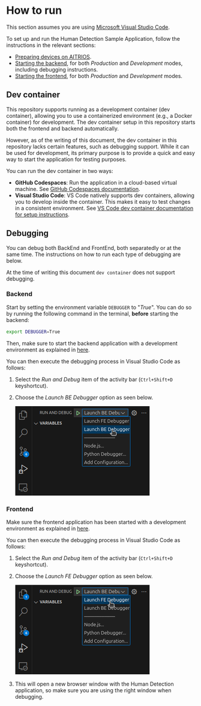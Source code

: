 # How to run
This section assumes you are using [Microsoft Visual Studio Code](https://code.visualstudio.com/download).

To set up and run the Human Detection Sample Application, follow the instructions in the relevant sections:
- [Preparing devices on AITRIOS](https://github.com/SonySemiconductorSolutions/aitrios-sample-application-reference/tree/main?tab=readme-ov-file#prepare-a-device-on-aitrios-console).
- [Starting the backend](../backend/README.md#usage), for both _Production_ and _Development_ modes, including debugging instructions.
- [Starting the frontend](../frontend/README.md#usage), for both _Production_ and _Development_ modes.


## Dev container
This repository supports running as a development container (dev container), allowing you to use a containerized environment (e.g., a Docker container) for development. The dev container setup in this repository starts both the frontend and backend automatically.

However, as of the writing of this document, the dev container in this repository lacks certain features, such as debugging support. While it can be used for development, its primary purpose is to provide a quick and easy way to start the application for testing purposes.

You can run the dev container in two ways:
- **GitHub Codespaces**: Run the application in a cloud-based virtual machine. See [GitHub Codespaces documentation](https://docs.github.com/en/codespaces/developing-in-a-codespace/developing-in-a-codespace).
- **Visual Studio Code**: VS Code natively supports dev containers, allowing you to develop inside the container. This makes it easy to test changes in a consistent environment. See [VS Code dev container documentation for setup instructions](https://code.visualstudio.com/docs/devcontainers/containers).


## Debugging
You can debug both BackEnd and FrontEnd, both separatedly or at the same time. The instructions on how to run each type of debugging are below.

At the time of writing this document `dev container` does not support debugging.

### Backend

Start by setting the environment variable `DEBUGGER` to "_True_". You can do so by running the following command in the terminal, **before** starting the backend:
```bash
export DEBUGGER=True
```
Then, make sure to start the backend application with a development environment as explained in [here](../backend/README.md#development).

You can then execute the debugging process in Visual Studio Code as follows:

1. Select the _Run and Debug_ item of the activity bar (`Ctrl+Shift+D` keyshortcut).
2. Choose the _Launch BE Debugger_ option as seen below.

    ![Launch BE Debugger option](../docs/media/launch_be_debugger.png "Launch BE Debugger")

### Frontend
Make sure the frontend application has been started with a development environment as explained in [here](../frontend/README.md#development-environment).

You can then execute the debugging process in Visual Studio Code as follows:

1. Select the _Run and Debug_ item of the activity bar (`Ctrl+Shift+D` keyshortcut).
2. Choose the _Launch FE Debugger_ option as seen below.

    ![Launch FE Debugger option](../docs/media/launch_fe_debugger.png "Launch FE Debugger")

3. This will open a new browser window with the Human Detection application, so make sure you are using the right window when debugging.
